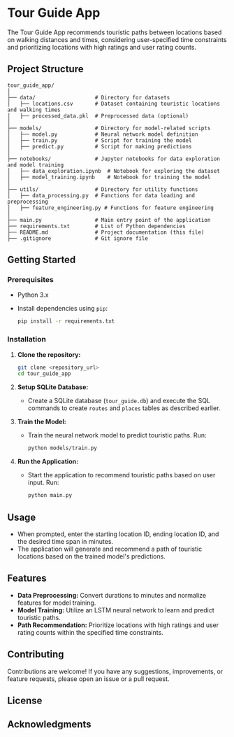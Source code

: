

# Tour Guide App

The Tour Guide App recommends touristic paths between locations based on walking distances and times, considering user-specified time constraints and prioritizing locations with high ratings and user rating counts.

## Project Structure

```
tour_guide_app/
│
├── data/                   # Directory for datasets
│   ├── locations.csv       # Dataset containing touristic locations and walking times
│   ├── processed_data.pkl  # Preprocessed data (optional)
│
├── models/                 # Directory for model-related scripts
│   ├── model.py            # Neural network model definition
│   ├── train.py            # Script for training the model
│   ├── predict.py          # Script for making predictions
│
├── notebooks/              # Jupyter notebooks for data exploration and model training
│   ├── data_exploration.ipynb  # Notebook for exploring the dataset
│   ├── model_training.ipynb    # Notebook for training the model
│
├── utils/                  # Directory for utility functions
│   ├── data_processing.py  # Functions for data loading and preprocessing
│   ├── feature_engineering.py # Functions for feature engineering
│
├── main.py                 # Main entry point of the application
├── requirements.txt        # List of Python dependencies
├── README.md               # Project documentation (this file)
├── .gitignore              # Git ignore file
```

## Getting Started

### Prerequisites

- Python 3.x
- Install dependencies using `pip`:

  ```bash
  pip install -r requirements.txt
  ```

### Installation

1. **Clone the repository:**

   ```bash
   git clone <repository_url>
   cd tour_guide_app
   ```

2. **Setup SQLite Database:**

   - Create a SQLite database (`tour_guide.db`) and execute the SQL commands to create `routes` and `places` tables as described earlier.

3. **Train the Model:**

   - Train the neural network model to predict touristic paths. Run:

     ```bash
     python models/train.py
     ```

4. **Run the Application:**

   - Start the application to recommend touristic paths based on user input. Run:

     ```bash
     python main.py
     ```

## Usage

- When prompted, enter the starting location ID, ending location ID, and the desired time span in minutes.
- The application will generate and recommend a path of touristic locations based on the trained model's predictions.

## Features

- **Data Preprocessing:** Convert durations to minutes and normalize features for model training.
- **Model Training:** Utilize an LSTM neural network to learn and predict touristic paths.
- **Path Recommendation:** Prioritize locations with high ratings and user rating counts within the specified time constraints.

## Contributing

Contributions are welcome! If you have any suggestions, improvements, or feature requests, please open an issue or a pull request.

## License


## Acknowledgments

